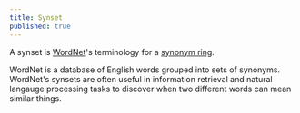 ```yaml
---
title: Synset
published: true
---
```

A synset is [WordNet][1]'s terminology for a [synonym ring][2].

WordNet is a database of English words grouped into sets of synonyms.
WordNet's synsets are often useful in information retrieval and natural
langauge processing tasks to discover when two different words can mean
similar things.

[1]: https://wordnet.princeton.edu/
[2]: https://en.wikipedia.org/wiki/Synonym_ring